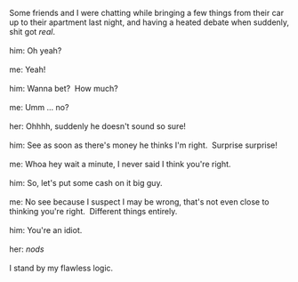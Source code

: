 Some friends and I were chatting while bringing a few things from their car up to their apartment last night, and having a heated debate when suddenly, shit got <i>real</i>.<br /><br />him: Oh yeah?<br /><br />me: Yeah!<br /><br />him: Wanna bet? &nbsp;How much?<br /><br />me: Umm ... no?<br /><br />her: Ohhhh, suddenly he doesn't sound so sure!<br /><br />him: See as soon as there's money he thinks I'm right. &nbsp;Surprise surprise!<br /><br />me: Whoa hey wait a minute, I never said I think you're right.<br /><br />him: So, let's put some cash on it big guy.<br /><br />me: No see because I suspect I may be wrong, that's not even close to thinking you're right. &nbsp;Different things entirely.<br /><br />him: You're an idiot.<br /><br />her: *nods*<br /><br />I stand by my flawless logic.